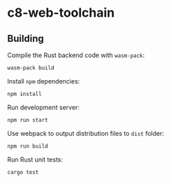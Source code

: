 # c8-web-toolchain

## Building

Compile the Rust backend code with `wasm-pack`:

```bash
wasm-pack build
```

Install `npm` dependencies:

```bash
npm install
```

Run development server:

```bash
npm run start
```

Use webpack to output distribution files to `dist` folder:

```bash
npm run build
```

Run Rust unit tests:

```bash
cargo test
```
